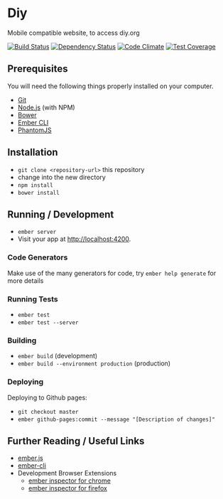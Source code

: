 # Diy

Mobile compatible website, to access diy.org

[![Build Status](https://travis-ci.org/Br3nda/diy.svg?branch=master)](https://travis-ci.org/Br3nda/diy)
[![Dependency Status](https://gemnasium.com/Br3nda/diy.svg)](https://gemnasium.com/Br3nda/diy)
[![Code Climate](https://codeclimate.com/github/Br3nda/diy/badges/gpa.svg)](https://codeclimate.com/github/Br3nda/diy)
[![Test Coverage](https://codeclimate.com/github/Br3nda/diy/badges/coverage.svg)](https://codeclimate.com/github/Br3nda/diy/coverage)

## Prerequisites

You will need the following things properly installed on your computer.

* [Git](http://git-scm.com/)
* [Node.js](http://nodejs.org/) (with NPM)
* [Bower](http://bower.io/)
* [Ember CLI](http://www.ember-cli.com/)
* [PhantomJS](http://phantomjs.org/)

## Installation

* `git clone <repository-url>` this repository
* change into the new directory
* `npm install`
* `bower install`

## Running / Development

* `ember server`
* Visit your app at [http://localhost:4200](http://localhost:4200).

### Code Generators

Make use of the many generators for code, try `ember help generate` for more details

### Running Tests

* `ember test`
* `ember test --server`

### Building

* `ember build` (development)
* `ember build --environment production` (production)

### Deploying

Deploying to Github pages:
* `git checkout master`
* `ember github-pages:commit --message "[Description of changes]"`


## Further Reading / Useful Links

* [ember.js](http://emberjs.com/)
* [ember-cli](http://www.ember-cli.com/)
* Development Browser Extensions
  * [ember inspector for chrome](https://chrome.google.com/webstore/detail/ember-inspector/bmdblncegkenkacieihfhpjfppoconhi)
  * [ember inspector for firefox](https://addons.mozilla.org/en-US/firefox/addon/ember-inspector/)

